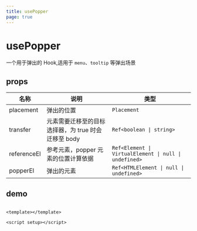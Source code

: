 ```yaml
---
title: usePopper
page: true
---
```


# usePopper

一个用于弹出的 Hook,适用于 `menu`、`tooltip` 等弹出场景

## props

| 名称        | 说明                                                | 类型                                                  |
| ----------- | --------------------------------------------------- | ----------------------------------------------------- |
| placement   | 弹出的位置                                          | `Placement`                                           |
| transfer    | 元素需要迁移至的目标选择器，为 true 时会迁移至 body | `Ref<boolean \| string>`                              |
| referenceEl | 参考元素，popper 元素的位置计算依据                 | `Ref<Element \| VirtualElement \| null \| undefined>` |
| popperEl    | 弹出的元素                                          | `Ref<HTMLElement \| null \| undefined>`               |

## demo

```vue

<template></template>

<script setup></script>
```
